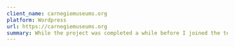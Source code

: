 ```yaml
---
client_name: carnegiemuseums.org
platform: Wordpress
url: https://carnegiemuseums.org
summary: While the project was completed a while before I joined the team, I was given the keys to maintenance and client requests, including the Events section of the site which was built custom after determining that plugin solutions were either too expensive or too heavilty featured. My frequent work with the client developed into a strong client relationship.
---
```

